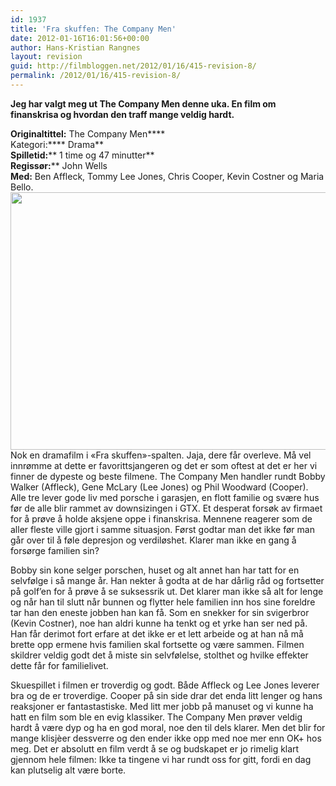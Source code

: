 ```yaml
---
id: 1937
title: 'Fra skuffen: The Company Men'
date: 2012-01-16T16:01:56+00:00
author: Hans-Kristian Rangnes
layout: revision
guid: http://filmbloggen.net/2012/01/16/415-revision-8/
permalink: /2012/01/16/415-revision-8/
---
```

**Jeg har valgt meg ut The Company Men denne uka. En film om finanskrisa og hvordan den traff mange veldig hardt.**<!--more-->

****Originaltittel:**** The Company Men****  
Kategori:**** Drama**  
**Spilletid:**** 1 time og 47 minutter**  
**Regissør:**** John Wells  
**Med:** Ben Affleck, Tommy Lee Jones, Chris Cooper, Kevin Costner og Maria Bello.  
<a href="http://filmbloggen.net/2011/06/15/fra-skuffen-8-the-company-men/the-company-men-2/" rel="attachment wp-att-1930"><img class="alignnone size-large wp-image-1930" src="http://filmbloggen.net/wp-content/uploads//2011/06/the-company-men1-620x412.jpg" alt="" width="620" height="412" /></a>  
Nok en dramafilm i &laquo;Fra skuffen&raquo;-spalten. Jaja, dere får overleve. Må vel innrømme at dette er favorittsjangeren og det er som oftest at det er her vi finner de dypeste og beste filmene. The Company Men handler rundt Bobby Walker (Affleck), Gene McLary (Lee Jones) og Phil Woodward (Cooper). Alle tre lever gode liv med porsche i garasjen, en flott familie og svære hus før de alle blir rammet av downsizingen i GTX. Et desperat forsøk av firmaet for å prøve å holde aksjene oppe i finanskrisa. Mennene reagerer som de aller fleste ville gjort i samme situasjon. Først godtar man det ikke før man går over til å føle depresjon og verdiløshet. Klarer man ikke en gang å forsørge familien sin?

Bobby sin kone selger porschen, huset og alt annet han har tatt for en selvfølge i så mange år. Han nekter å godta at de har dårlig råd og fortsetter på golf&#8217;en for å prøve å se suksessrik ut. Det klarer man ikke så alt for lenge og når han til slutt når bunnen og flytter hele familien inn hos sine foreldre tar han den eneste jobben han kan få. Som en snekker for sin svigerbror (Kevin Costner), noe han aldri kunne ha tenkt og et yrke han ser ned på. Han får derimot fort erfare at det ikke er et lett arbeide og at han nå må brette opp ermene hvis familien skal fortsette og være sammen. Filmen skildrer veldig godt det å miste sin selvfølelse, stolthet og hvilke effekter dette får for familielivet.

Skuespillet i filmen er troverdig og godt. Både Affleck og Lee Jones leverer bra og de er troverdige. Cooper på sin side drar det enda litt lenger og hans reaksjoner er fantastastiske. Med litt mer jobb på manuset og vi kunne ha hatt en film som ble en evig klassiker. The Company Men prøver veldig hardt å være dyp og ha en god moral, noe den til dels klarer. Men det blir for mange klisjèer dessverre og den ender ikke opp med noe mer enn OK+ hos meg. Det er absolutt en film verdt å se og budskapet er jo rimelig klart gjennom hele filmen: Ikke ta tingene vi har rundt oss for gitt, fordi en dag kan plutselig alt være borte.
